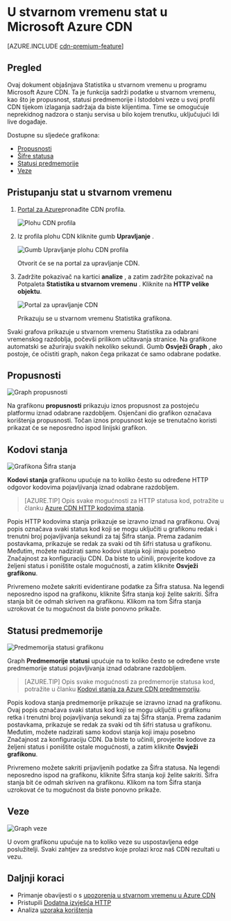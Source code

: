 <properties
    pageTitle="Real-Time-stat u Azure CDN | Microsoft Azure"
    description="U stvarnom vremenu Statistika sadrži podatke u stvarnom vremenu o performansama Azure CDN tijekom izlaganja sadržaja da biste klijentima."
    services="cdn"
    documentationCenter=""
    authors="camsoper"
    manager="erikre"
    editor=""/>

<tags
    ms.service="cdn"
    ms.workload="tbd"
    ms.tgt_pltfrm="na"
    ms.devlang="na"
    ms.topic="article"
    ms.date="07/28/2016"
    ms.author="casoper"/>

# <a name="real-time-stats-in-microsoft-azure-cdn"></a>U stvarnom vremenu stat u Microsoft Azure CDN

[AZURE.INCLUDE [cdn-premium-feature](../../includes/cdn-premium-feature.md)]

## <a name="overview"></a>Pregled

Ovaj dokument objašnjava Statistika u stvarnom vremenu u programu Microsoft Azure CDN.  Ta je funkcija sadrži podatke u stvarnom vremenu, kao što je propusnost, statusi predmemorije i Istodobni veze u svoj profil CDN tijekom izlaganja sadržaja da biste klijentima. Time se omogućuje neprekidnog nadzora o stanju servisa u bilo kojem trenutku, uključujući Idi live događaje.

Dostupne su sljedeće grafikona:

* [Propusnosti](#bandwidth)
* [Šifre statusa](#status-codes)
* [Statusi predmemorije](#cache-statuses)
* [Veze](#connections)


## <a name="accessing-real-time-stats"></a>Pristupanju stat u stvarnom vremenu

1. [Portal za Azure](https://portal.azure.com)pronađite CDN profila.

    ![Plohu CDN profila](./media/cdn-real-time-stats/cdn-profile-blade.png)

2. Iz profila plohu CDN kliknite gumb **Upravljanje** .

    ![Gumb Upravljanje plohu CDN profila](./media/cdn-real-time-stats/cdn-manage-btn.png)

    Otvorit će se na portal za upravljanje CDN.

3. Zadržite pokazivač na kartici **analize** , a zatim zadržite pokazivač na Potpaleta **Statistika u stvarnom vremenu** .  Kliknite na **HTTP velike objektu**.

    ![Portal za upravljanje CDN](./media/cdn-real-time-stats/cdn-premium-portal.png)

    Prikazuju se u stvarnom vremenu Statistika grafikona.
    
Svaki grafova prikazuje u stvarnom vremenu Statistika za odabrani vremenskog razdoblja, počevši prilikom učitavanja stranice.  Na grafikone automatski se ažuriraju svakih nekoliko sekundi.  Gumb **Osvježi Graph** , ako postoje, će očistiti graph, nakon čega prikazat će samo odabrane podatke.

## <a name="bandwidth"></a>Propusnosti

![Graph propusnosti](./media/cdn-real-time-stats/cdn-bandwidth.png)

Na grafikonu **propusnosti** prikazuju iznos propusnost za postojeću platformu iznad odabrane razdobljem. Osjenčani dio grafikon označava korištenja propusnosti. Točan iznos propusnost koje se trenutačno koristi prikazat će se neposredno ispod linijski grafikon.

## <a name="status-codes"></a>Kodovi stanja

![Grafikona Šifra stanja](./media/cdn-real-time-stats/cdn-status-codes.png)

**Kodovi stanja** grafikonu upućuje na to koliko često su određene HTTP odgovor kodovima pojavljivanja iznad odabrane razdobljem.

> [AZURE.TIP]  Opis svake mogućnosti za HTTP statusa kod, potražite u članku [Azure CDN HTTP kodovima stanja](https://msdn.microsoft.com/library/mt759238.aspx).

Popis HTTP kodovima stanja prikazuje se izravno iznad na grafikonu. Ovaj popis označava svaki status kod koji se mogu uključiti u grafikonu redak i trenutni broj pojavljivanja sekundi za taj Šifra stanja. Prema zadanim postavkama, prikazuje se redak za svaki od tih šifri statusa u grafikonu. Međutim, možete nadzirati samo kodovi stanja koji imaju posebno Značajnost za konfiguraciju CDN. Da biste to učinili, provjerite kodove za željeni status i poništite ostale mogućnosti, a zatim kliknite **Osvježi grafikonu**. 

Privremeno možete sakriti evidentirane podatke za Šifra statusa.  Na legendi neposredno ispod na grafikonu, kliknite Šifra stanja koji želite sakriti. Šifra stanja bit će odmah skriven na grafikonu. Klikom na tom Šifra stanja uzrokovat će tu mogućnost da biste ponovno prikaže.

## <a name="cache-statuses"></a>Statusi predmemorije

![Predmemorija statusi grafikonu](./media/cdn-real-time-stats/cdn-cache-status.png)

Graph **Predmemorije statusi** upućuje na to koliko često se određene vrste predmemorije statusi pojavljivanja iznad odabrane razdobljem. 

> [AZURE.TIP]  Opis svake mogućnosti za predmemorije statusa kod, potražite u članku [Kodovi stanja za Azure CDN predmemoriju](https://msdn.microsoft.com/library/mt759237.aspx).

Popis kodova stanja predmemorije prikazuje se izravno iznad na grafikonu. Ovaj popis označava svaki status kod koji se mogu uključiti u grafikonu retka i trenutni broj pojavljivanja sekundi za taj Šifra stanja. Prema zadanim postavkama, prikazuje se redak za svaki od tih šifri statusa u grafikonu. Međutim, možete nadzirati samo kodovi stanja koji imaju posebno Značajnost za konfiguraciju CDN. Da biste to učinili, provjerite kodove za željeni status i poništite ostale mogućnosti, a zatim kliknite **Osvježi grafikonu**. 

Privremeno možete sakriti prijavljenih podatke za Šifra statusa.  Na legendi neposredno ispod na grafikonu, kliknite Šifra stanja koji želite sakriti. Šifra stanja bit će odmah skriven na grafikonu. Klikom na tom Šifra stanja uzrokovat će tu mogućnost da biste ponovno prikaže.

## <a name="connections"></a>Veze

![Graph veze](./media/cdn-real-time-stats/cdn-connections.png)

U ovom grafikonu upućuje na to koliko veze su uspostavljena edge poslužitelji. Svaki zahtjev za sredstvo koje prolazi kroz naš CDN rezultati u vezu.

## <a name="next-steps"></a>Daljnji koraci

- Primanje obavijesti o s [upozorenja u stvarnom vremenu u Azure CDN](cdn-real-time-alerts.md)
- Pristupili [Dodatna izvješća HTTP](cdn-advanced-http-reports.md)
- Analiza [uzoraka korištenja](cdn-analyze-usage-patterns.md)

